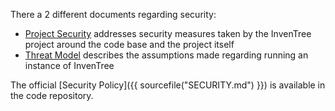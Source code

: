 
There a 2 different documents regarding security:
- [Project Security](project/security.md) addresses security measures taken by the InvenTree project around the code base and the project itself
- [Threat Model](concepts/threat_model.md) describes the assumptions made regarding running an instance of InvenTree

The official [Security Policy]({{ sourcefile("SECURITY.md") }}) is available in the code repository.
